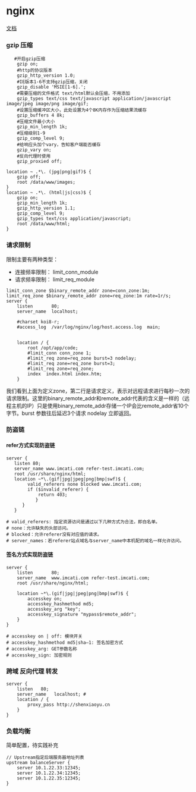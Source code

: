 # nginx 
[文档](https://www.nginx.cn/doc/)

### gzip 压缩
```shell
   #开启gzip压缩
    gzip on;
    #http的协议版本
    gzip_http_version 1.0;
    #IE版本1-6不支持gzip压缩，关闭
    gzip_disable 'MSIE[1-6].';
    #需要压缩的文件格式 text/html默认会压缩，不用添加
    gzip_types text/css text/javascript application/javascript image/jpeg image/png image/gif;
    #设置压缩缓冲区大小，此处设置为4个8K内存作为压缩结果流缓存
    gzip_buffers 4 8k;
    #压缩文件最小大小
    gzip_min_length 1k;
    #压缩级别1-9
    gzip_comp_level 9;
    #给响应头加个vary，告知客户端能否缓存
    gzip_vary on;
    #反向代理时使用
    gzip_proxied off;
```
```shell
location ~ .*\. (jpg|png|gif)$ {
    gzip off;
    root /data/www/images;
}
location ~ .*\. (html|js|css)$ {
    gzip on;
    gzip_min_length 1k; 
    gzip_http_version 1.1; 
    gzip_comp_level 9;
    gzip_types text/css application/javascript;
    root /data/www/html;
}
```

### 请求限制
限制主要有两种类型：
- 连接频率限制： limit_conn_module
- 请求频率限制： limit_req_module

```shell
limit_conn_zone $binary_remote_addr zone=conn_zone:1m;
limit_req_zone $binary_remote_addr zone=req_zone:1m rate=1r/s;
server {
    listen       80;
    server_name  localhost;
 
    #charset koi8-r;
    #access_log  /var/log/nginx/log/host.access.log  main;
 
 
    location / {
        root /opt/app/code;
        #limit_conn conn_zone 1;
        #limit_req zone=req_zone burst=3 nodelay;
        #limit_req zone=req_zone burst=3;
        #limit_req zone=req_zone;
        index  index.html index.htm;
    }
```
我们看到上面为定义zone，第二行是请求定义，表示对远程请求进行每秒一次的请求限制。这里的binary_remote_addr和remote_addr代表的含义是一样的（远程主机的IP）只是使用binary_remote_addr存储一个IP会比remote_addr省10个字节。burst 参数往后延迟3个请求 nodelay 立即返回。

### 防盗链
#### refer方式实现防盗链

```shell
server {
   listen 80;
   server_name www.imcati.com refer-test.imcati.com;
   root /usr/share/nginx/html;
   location ~*\.(gif|jpg|jpeg|png|bmp|swf)$ {
        valid_referers none blocked www.imcati.com;
        if ($invalid_referer) {
            return 403;
           }
      }
   }

# valid_referers: 指定资源访问是通过以下几种方式为合法，即白名单。
# none：允许缺失的头部访问。
# blocked：允许referer没有对应值的请求。
# server_names：若referer站点域名与server_name中本机配的域名一样允许访问。
```
#### 签名方式实现防盗链
```shell
server {
    listen       80;
    server_name  www.imcati.com refer-test.imcati.com;
    root /usr/share/nginx/html;

    location ~*\.(gif|jpg|jpeg|png|bmp|swf)$ {
        accesskey on;
        accesskey_hashmethod md5;
        accesskey_arg "key";
        accesskey_signature "mypass$remote_addr";
    }
}

# accesskey on | off: 模块开关
# accesskey_hashmethod md5|sha—1: 签名加密方式
# accesskey_arg: GET参数名称
# accesskey_sign: 加密规则
```

### 跨域 反向代理 转发
```shell
server {
    listen   80;
    server_name   localhost; #
    location / {
        proxy_pass http://shenxiaoyu.cn
    }
}
```

### 负载均衡
简单配置，待实践补充
```shell
// Upstream指定后端服务器地址列表
upstream balanceServer {
    server 10.1.22.33:12345;
    server 10.1.22.34:12345;
    server 10.1.22.35:12345;
}
```
